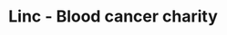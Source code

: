 ---
title: "Linc - Blood cancer charity"
url: /cheltenham/linc-blood-cancer-charity/
shop: Gebrauchtwaren
---